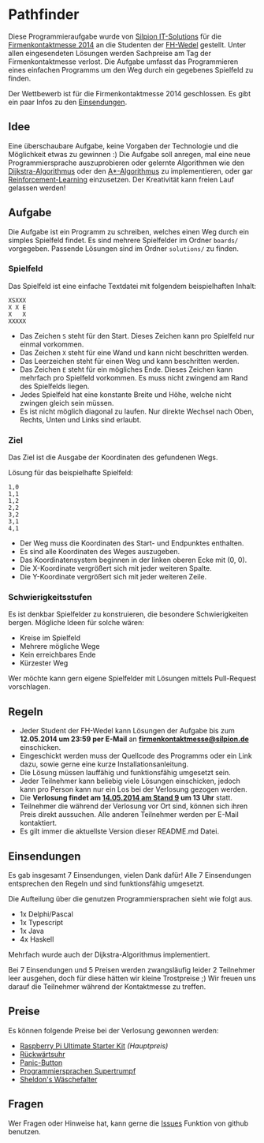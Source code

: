 # Pathfinder

Diese Programmieraufgabe wurde von [Silpion IT-Solutions](http://www.silpion.de/) für die [Firmenkontaktmesse 2014](http://www.fh-wedel.de/news/ansicht/artikel/firmenkontaktmesse-2014-die-aussteller/) an die Studenten der [FH-Wedel](http://www.fh-wedel.de/) gestellt. Unter allen eingesendeten Lösungen werden Sachpreise am Tag der Firmenkontaktmesse verlost. Die Aufgabe umfasst das Programmieren eines einfachen Programms um den Weg durch ein gegebenes Spielfeld zu finden.

Der Wettbewerb ist für die Firmenkontaktmesse 2014 geschlossen. Es gibt ein paar Infos zu den [Einsendungen](#Einsendungen).

## Idee

Eine überschaubare Aufgabe, keine Vorgaben der Technologie und die Möglichkeit etwas zu gewinnen :)
Die Aufgabe soll anregen, mal eine neue Programmiersprache auszuprobieren oder gelernte Algorithmen wie den [Dijkstra-Algorithmus](http://de.wikipedia.org/wiki/Dijkstra-Algorithmus) oder den [A*-Algorithmus](http://de.wikipedia.org/wiki/A*-Algorithmus) zu implementieren, oder gar [Reinforcement-Learning](http://de.wikipedia.org/wiki/Reinforcement_Learning) einzusetzen. Der Kreativität kann freien Lauf gelassen werden!

## Aufgabe

Die Aufgabe ist ein Programm zu schreiben, welches einen Weg durch ein simples Spielfeld findet. Es sind mehrere Spielfelder im Ordner `boards/` vorgegeben. Passende Lösungen sind im Ordner `solutions/` zu finden.

### Spielfeld

Das Spielfeld ist eine einfache Textdatei mit folgendem beispielhaften Inhalt:

```
XSXXX
X X E
X   X
XXXXX
```

* Das Zeichen `S` steht für den Start. Dieses Zeichen kann pro Spielfeld nur einmal vorkommen.
* Das Zeichen `X` steht für eine Wand und kann nicht beschritten werden.
* Das Leerzeichen steht für einen Weg und kann beschritten werden.
* Das Zeichen `E` steht für ein mögliches Ende. Dieses Zeichen kann mehrfach pro Spielfeld vorkommen. Es muss nicht zwingend am Rand des Spielfelds liegen.
* Jedes Spielfeld hat eine konstante Breite und Höhe, welche nicht zwingen gleich sein müssen.
* Es ist nicht möglich diagonal zu laufen. Nur direkte Wechsel nach Oben, Rechts, Unten und Links sind erlaubt.


### Ziel

Das Ziel ist die Ausgabe der Koordinaten des gefundenen Wegs.

Lösung für das beispielhafte Spielfeld:

```
1,0
1,1
1,2
2,2
3,2
3,1
4,1
```

* Der Weg muss die Koordinaten des Start- und Endpunktes enthalten.
* Es sind alle Koordinaten des Weges auszugeben.
* Das Koordinatensystem beginnen in der linken oberen Ecke mit (0, 0).
* Die X-Koordinate vergrößert sich mit jeder weiteren Spalte.
* Die Y-Koordinate vergrößert sich mit jeder weiteren Zeile.

### Schwierigkeitsstufen

Es ist denkbar Spielfelder zu konstruieren, die besondere Schwierigkeiten bergen.
Mögliche Ideen für solche wären:

* Kreise im Spielfeld
* Mehrere mögliche Wege
* Kein erreichbares Ende
* Kürzester Weg

Wer möchte kann gern eigene Spielfelder mit Lösungen mittels Pull-Request vorschlagen.

## Regeln

* Jeder Student der FH-Wedel kann Lösungen der Aufgabe bis zum **12.05.2014 um 23:59 per E-Mail** an **firmenkontaktmesse@silpion.de** einschicken.
* Eingeschickt werden muss der Quellcode des Programms oder ein Link dazu, sowie gerne eine kurze Installationsanleitung.
* Die Lösung müssen lauffähig und funktionsfähig umgesetzt sein.
* Jeder Teilnehmer kann beliebig viele Lösungen einschicken, jedoch kann pro Person kann nur ein Los bei der Verlosung gezogen werden.
* Die **Verlosung findet am [14.05.2014 am Stand 9](http://www.fh-wedel.de/fileadmin/fhw_files/Pressestelle/standplan_Messetag1_copy.pdf) um 13 Uhr** statt.
* Teilnehmer die während der Verlosung vor Ort sind, können sich ihren Preis direkt aussuchen. Alle anderen Teilnehmer werden per E-Mail kontaktiert.
* Es gilt immer die aktuellste Version dieser README.md Datei.

## Einsendungen

Es gab insgesamt 7 Einsendungen, vielen Dank dafür!
Alle 7 Einsendungen entsprechen den Regeln und sind funktionsfähig umgesetzt.

Die Aufteilung über die genutzen Programmiersprachen sieht wie folgt aus.

* 1x Delphi/Pascal
* 1x Typescript
* 1x Java
* 4x Haskell

Mehrfach wurde auch der Dijkstra-Algorithmus implementiert.

Bei 7 Einsendungen und 5 Preisen werden zwangsläufig leider 2 Teilnehmer leer ausgehen, doch für diese hätten wir kleine Trostpreise ;)
Wir freuen uns darauf die Teilnehmer während der Kontaktmesse zu treffen.

## Preise

Es können folgende Preise bei der Verlosung gewonnen werden:

* [Raspberry Pi Ultimate Starter Kit](http://www.amazon.de/Raspberry-Ultimate-Starter-Inklusive-Wesentlich/dp/B00HPZFAXA/) _(Hauptpreis)_
* [Rückwärtsuhr](http://www.getdigital.de/Rueckwaertsuhr.html)
* [Panic-Button](http://www.getdigital.de/Panic-Button.html)
* [Programmiersprachen Supertrumpf](https://www.getdigital.de/Programmiersprachen-Supertrumpf.html)
* [Sheldon's Wäschefalter](http://www.getdigital.de/Waeschefalter-aus-The-Big-Bang-Theory.html)

## Fragen

Wer Fragen oder Hinweise hat, kann gerne die [Issues](https://github.com/silpion/Pathfinder/issues) Funktion von github benutzen.
